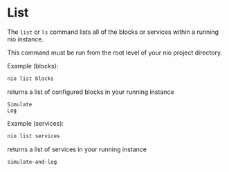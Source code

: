 # List

The `list` or `ls` command lists all of the blocks or services within a running nio instance.

This command must be run from the root level of your nio project directory.

Example (blocks):
```bash
nio list blocks
```
returns a list of configured blocks in your running instance
```
Simulate
Log
```

Example (services):
```bash
nio list services
```
returns a list of services in your running instance
```
simulate-and-log
```
